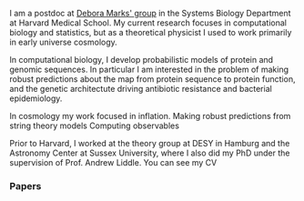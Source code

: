
<br><br>

I am a postdoc at [Debora Marks' group](https://marks.hms.harvard.edu/) in the Systems Biology Department at Harvard Medical School. My current research focuses in computational biology and statistics, but as a theoretical physicist I used to work primarily in early universe cosmology. 

In computational biology, I develop probabilistic models of protein and genomic sequences. In particular I am interested in the problem of making robust predictions about the map from protein sequence to protein function, and the genetic architectute driving antibiotic resistance and bacterial epidemiology.

In cosmology my work focused in inflation. 
 Making robust predictions from string theory models
 Computing observables 



Prior to Harvard, I worked at the theory group at DESY in Hamburg and the Astronomy Center at Sussex University, where I also did my PhD under the supervision of Prof. Andrew Liddle. You can see my CV 

### Papers
